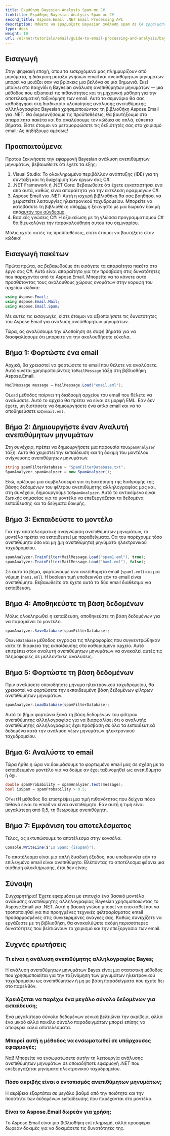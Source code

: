 ```yaml
---
title: Εκμάθηση Bayesian Analysis Spam σε C#
linktitle: Εκμάθηση Bayesian Analysis Spam σε C#
second_title: Aspose.Email .NET Email Processing API
description: Μάθετε να εφαρμόζετε Bayesian ανάλυση spam σε C# χρησιμοποιώντας το Aspose.Email. Βήμα προς βήμα μάθημα με πληροφορίες κώδικα για αποτελεσματικό φιλτράρισμα email.
type: docs
weight: 10
url: /el/net/tutorials/email/guide-to-email-processing-and-analysis/bayesian-spam-analysis-in-csharp/
---
```

## Εισαγωγή

Στην ψηφιακή εποχή, όπου τα εισερχόμενά μας πλημμυρίζουν από μηνύματα, η διάκριση μεταξύ γνήσιων email και ανεπιθύμητων μηνυμάτων μπορεί να μοιάζει σαν να βρίσκεις μια βελόνα σε μια θημωνιά. Εκεί μπαίνει στο παιχνίδι η Bayesian ανάλυση ανεπιθύμητων μηνυμάτων — μια μέθοδος που αξιοποιεί τις πιθανότητες και τη μηχανική μάθηση για την αποτελεσματική ταξινόμηση των email. Αυτό το σεμινάριο θα σας καθοδηγήσει στη διαδικασία υλοποίησης ανάλυσης ανεπιθύμητης αλληλογραφίας Bayesian χρησιμοποιώντας τη βιβλιοθήκη Aspose.Email για .NET. Θα διερευνήσουμε τις προϋποθέσεις, θα βουτήξουμε στα απαραίτητα πακέτα και θα αναλύσουμε τον κώδικα σε απλά, εύπεπτα βήματα. Είστε έτοιμοι να μεταμορφώσετε τις δεξιότητές σας στο χειρισμό email; Ας πηδήξουμε αμέσως!

## Προαπαιτούμενα

Προτού ξεκινήσετε την εφαρμογή Bayesian ανάλυση ανεπιθύμητων μηνυμάτων, βεβαιωθείτε ότι έχετε τα εξής:

1. Visual Studio: Το ολοκληρωμένο περιβάλλον ανάπτυξης (IDE) για τη σύνταξη και τη διαχείριση των έργων σας C#.
2. .NET Framework ή .NET Core: Βεβαιωθείτε ότι έχετε εγκαταστήσει ένα από αυτά, καθώς είναι απαραίτητα για την εκτέλεση εφαρμογών C#.
3.  Aspose.Email για .NET: Αυτή η ισχυρή βιβλιοθήκη θα σας βοηθήσει να χειριστείτε λειτουργίες ηλεκτρονικού ταχυδρομείου. Μπορείτε να κατεβάσετε τη βιβλιοθήκη από[εδώ](https://releases.aspose.com/email/net/) ή ξεκινήστε με μια δωρεάν δοκιμή από[αυτόν τον σύνδεσμο](https://releases.aspose.com/).
4. Βασικές γνώσεις C#: Η εξοικείωση με τη γλώσσα προγραμματισμού C# θα διευκολύνει την παρακολούθηση αυτού του σεμιναρίου.

Μόλις έχετε αυτές τις προϋποθέσεις, είστε έτοιμοι να βουτήξετε στον κώδικα!

## Εισαγωγή πακέτων

Πρώτα πρώτα, ας βεβαιωθούμε ότι εισάγετε τα απαραίτητα πακέτα στο έργο σας C#. Αυτό είναι απαραίτητο για την πρόσβαση στις δυνατότητες που παρέχονται από το Aspose.Email. Μπορείτε να το κάνετε αυτό προσθέτοντας τους ακόλουθους χώρους ονομάτων στην κορυφή του αρχείου κώδικα:

```csharp
using Aspose.Email;
using Aspose.Email.Mail;
using Aspose.Email.Spam;
```

Με αυτές τις εισαγωγές, είστε έτοιμοι να αξιοποιήσετε τις δυνατότητες του Aspose.Email για ανάλυση ανεπιθύμητων μηνυμάτων.

Τώρα, ας αναλύσουμε την υλοποίηση σε σαφή βήματα για να διασφαλίσουμε ότι μπορείτε να την ακολουθήσετε εύκολα.

## Βήμα 1: Φορτώστε ένα email

 Αρχικά, θα χρειαστεί να φορτώσετε το email που θέλετε να αναλύσετε. Αυτό γίνεται χρησιμοποιώντας το`MailMessage` τάξη στη βιβλιοθήκη Aspose.Email. 

```csharp
MailMessage message = MailMessage.Load("email.eml");
```

 Ο`Load` μέθοδος παίρνει τη διαδρομή αρχείου του email που θέλετε να αναλύσετε. Αυτό το αρχείο θα πρέπει να είναι σε μορφή EML. Εάν δεν έχετε, μη διστάσετε να δημιουργήσετε ένα απλό email και να το αποθηκεύσετε ως`email.eml`.

## Βήμα 2: Δημιουργήστε έναν Αναλυτή ανεπιθύμητων μηνυμάτων

 Στη συνέχεια, πρέπει να δημιουργήσετε μια παρουσία του`SpamAnalyzer` τάξη. Αυτό θα χειριστεί την εκπαίδευση και τη δοκιμή του μοντέλου ανίχνευσης ανεπιθύμητων μηνυμάτων.

```csharp
string spamFilterDatabase = "SpamFilterDatabase.txt";
SpamAnalyzer spamAnalyzer = new SpamAnalyzer();
```

 Εδώ, ορίζουμε μια συμβολοσειρά για τη διατήρηση της διαδρομής της βάσης δεδομένων του φίλτρου ανεπιθύμητης αλληλογραφίας μας και, στη συνέχεια, δημιουργούμε το`SpamAnalyzer`. Αυτό το αντικείμενο είναι ζωτικής σημασίας για το μοντέλο να επεξεργάζεται τα δεδομένα εκπαίδευσης και τα δείγματα δοκιμής.

## Βήμα 3: Εκπαιδεύστε το μοντέλο

Για την αποτελεσματική αναγνώριση ανεπιθύμητων μηνυμάτων, το μοντέλο πρέπει να εκπαιδευτεί με παραδείγματα. Θα του παρέχουμε τόσο ανεπιθύμητα όσο και μη (μη ανεπιθύμητα) μηνύματα ηλεκτρονικού ταχυδρομείου.

```csharp
spamAnalyzer.TrainFilter(MailMessage.Load("spam1.eml"), true);
spamAnalyzer.TrainFilter(MailMessage.Load("ham1.eml"), false);
```

Σε αυτό το βήμα, φορτώνουμε ένα ανεπιθύμητο email (`spam1.eml`) και μια νόμιμη (`ham1.eml`). Η boolean τιμή υποδεικνύει εάν το email είναι ανεπιθύμητο. Βεβαιωθείτε ότι έχετε αυτά τα δύο email διαθέσιμα για εκπαίδευση.

## Βήμα 4: Αποθηκεύστε τη βάση δεδομένων

Μόλις ολοκληρωθεί η εκπαίδευση, αποθηκεύστε τη βάση δεδομένων για να παραμείνει το μοντέλο.

```csharp
spamAnalyzer.SaveDatabase(spamFilterDatabase);
```

 Ο`SaveDatabase` μέθοδος εγγράφει τις πληροφορίες που συγκεντρώθηκαν κατά τη διάρκεια της εκπαίδευσης στο καθορισμένο αρχείο. Αυτό επιτρέπει στον αναλυτή ανεπιθύμητων μηνυμάτων να ανακαλεί αυτές τις πληροφορίες σε μελλοντικές αναλύσεις.

## Βήμα 5: Φορτώστε τη βάση δεδομένων

Πριν αναλύσετε οποιοδήποτε μήνυμα ηλεκτρονικού ταχυδρομείου, θα χρειαστεί να φορτώσετε την εκπαιδευμένη βάση δεδομένων φίλτρων ανεπιθύμητων μηνυμάτων.

```csharp
spamAnalyzer.LoadDatabase(spamFilterDatabase);
```

Αυτό το βήμα φορτώνει ξανά τη βάση δεδομένων του φίλτρου ανεπιθύμητης αλληλογραφίας για να διασφαλίσει ότι ο αναλυτής ανεπιθύμητης αλληλογραφίας έχει πρόσβαση σε όλα τα εκπαιδευτικά δεδομένα κατά την ανάλυση νέων μηνυμάτων ηλεκτρονικού ταχυδρομείου.

## Βήμα 6: Αναλύστε το email

Τώρα ήρθε η ώρα να δοκιμάσουμε το φορτωμένο email μας σε σχέση με το εκπαιδευμένο μοντέλο για να δούμε αν έχει ταξινομηθεί ως ανεπιθύμητο ή όχι. 

```csharp
double spamProbability = spamAnalyzer.Test(message);
bool isSpam = spamProbability > 0.5;
```

 Ο`Test`Η μέθοδος θα επιστρέψει μια τιμή πιθανότητας που δείχνει πόσο πιθανό είναι το email να είναι ανεπιθύμητο. Εάν αυτή η τιμή είναι μεγαλύτερη από 0,5, τη θεωρούμε ανεπιθύμητη.

## Βήμα 7: Εμφάνιση του αποτελέσματος

Τέλος, ας εκτυπώσουμε το αποτέλεσμα στην κονσόλα.

```csharp
Console.WriteLine($"Is Spam: {isSpam}");
```

Το αποτέλεσμα είναι μια απλή δυαδική έξοδος, που υποδεικνύει εάν το επιλεγμένο email είναι ανεπιθύμητο. Βλέποντας το αποτέλεσμα φέρνει μια αίσθηση ολοκλήρωσης, έτσι δεν είναι;

## Σύναψη

Συγχαρητήρια! Έχετε εφαρμόσει με επιτυχία ένα βασικό μοντέλο ανάλυσης ανεπιθύμητης αλληλογραφίας Bayesian χρησιμοποιώντας το Aspose.Email για .NET. Αυτή η βασική γνώση μπορεί να επεκταθεί και να τροποποιηθεί για πιο προηγμένες τεχνικές φιλτραρίσματος email προσαρμοσμένες στις συγκεκριμένες ανάγκες σας. Καθώς συνεχίζετε να εργάζεστε με τη βιβλιοθήκη, θα ανακαλύψετε ακόμη περισσότερες δυνατότητες που βελτιώνουν το χειρισμό και την επεξεργασία των email.

## Συχνές ερωτήσεις 

### Τι είναι η ανάλυση ανεπιθύμητης αλληλογραφίας Bayes;
Η ανάλυση ανεπιθύμητων μηνυμάτων Bayes είναι μια στατιστική μέθοδος που χρησιμοποιείται για την ταξινόμηση των μηνυμάτων ηλεκτρονικού ταχυδρομείου ως ανεπιθύμητων ή μη με βάση παραδείγματα που έχετε δει στο παρελθόν.

### Χρειάζεται να παρέχω ένα μεγάλο σύνολο δεδομένων για εκπαίδευση;
Ένα μεγαλύτερο σύνολο δεδομένων γενικά βελτιώνει την ακρίβεια, αλλά ένα μικρό αλλά ποικίλο σύνολο παραδειγμάτων μπορεί επίσης να αποφέρει καλά αποτελέσματα.

### Μπορεί αυτή η μέθοδος να ενσωματωθεί σε υπάρχουσες εφαρμογές;
Ναί! Μπορείτε να ενσωματώσετε αυτήν τη λειτουργία ανάλυσης ανεπιθύμητων μηνυμάτων σε οποιαδήποτε εφαρμογή .NET που επεξεργάζεται μηνύματα ηλεκτρονικού ταχυδρομείου.

### Πόσο ακριβής είναι ο εντοπισμός ανεπιθύμητων μηνυμάτων;
Η ακρίβεια εξαρτάται σε μεγάλο βαθμό από την ποιότητα και την ποσότητα των δεδομένων εκπαίδευσης που παρέχονται στο μοντέλο.

### Είναι το Aspose.Email δωρεάν για χρήση;
Το Aspose.Email είναι μια βιβλιοθήκη επί πληρωμή, αλλά προσφέρει δωρεάν δοκιμές για να δοκιμάσετε τις δυνατότητές της.
